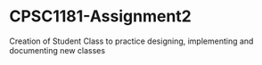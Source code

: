 # CPSC1181-Assignment2
Creation of Student Class to practice designing, implementing and documenting new classes 
